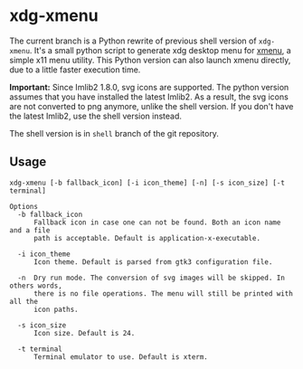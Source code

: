 # xdg-xmenu

The current branch is a Python rewrite of previous shell version of `xdg-xmenu`. It's a small python script to generate xdg desktop menu for [xmenu](https://github.com/phillbush/xmenu), a simple x11 menu utility. This Python version can also launch xmenu directly, due to a little faster execution time.

**Important:** Since Imlib2 1.8.0, svg icons are supported. The python version assumes that you have installed the latest Imlib2. As a result, the svg icons are not converted to png anymore, unlike the shell version. If you don't have the latest Imlib2, use the shell version instead.

The shell version is in `shell` branch of the git repository.

## Usage

```
xdg-xmenu [-b fallback_icon] [-i icon_theme] [-n] [-s icon_size] [-t terminal]

Options
  -b fallback_icon
      Fallback icon in case one can not be found. Both an icon name and a file
      path is acceptable. Default is application-x-executable.

  -i icon_theme
      Icon theme. Default is parsed from gtk3 configuration file.

  -n  Dry run mode. The conversion of svg images will be skipped. In others words,
      there is no file operations. The menu will still be printed with all the
      icon paths.

  -s icon_size
      Icon size. Default is 24.

  -t terminal
      Terminal emulator to use. Default is xterm.
```
